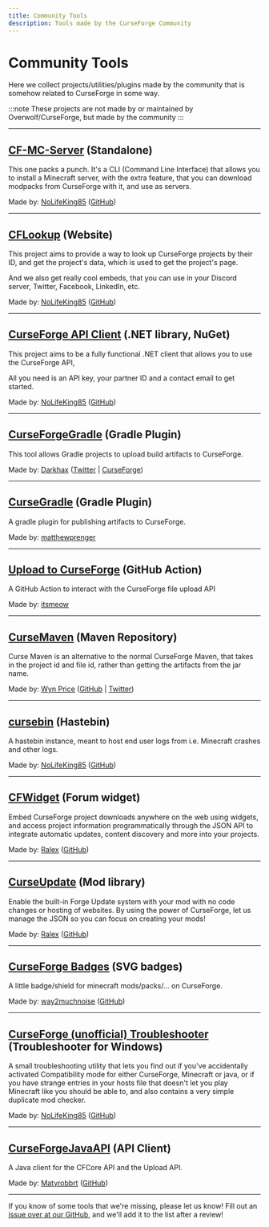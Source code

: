 ```yaml
---
title: Community Tools
description: Tools made by the CurseForge Community
---
```


# Community Tools

Here we collect projects/utilities/plugins made by the community that is somehow related to CurseForge in some way.

:::note
These projects are not made by or maintained by Overwolf/CurseForge, but made by the community
:::

---

## <a href="https://cf-community.com/cf-mc-server" target="_blank">CF-MC-Server</a> (Standalone)

This one packs a punch. It's a CLI (Command Line Interface) that allows you to install a Minecraft server, with the extra feature, that you can download modpacks from CurseForge with it, and use as servers.

Made by: <a href="https://nolifeking85.tv" target="_blank">NoLifeKing85</a> (<a href="https://github.com/itssimple" target="_blank">GitHub</a>)

---

## <a href="https://cflookup.com" target="_blank">CFLookup</a> (Website)

This project aims to provide a way to look up CurseForge projects by their ID, and get the project's data, which is used to get the project's page.

And we also get really cool embeds, that you can use in your Discord server, Twitter, Facebook, LinkedIn, etc.

Made by: <a href="https://nolifeking85.tv" target="_blank">NoLifeKing85</a> (<a href="https://github.com/itssimple" target="_blank">GitHub</a>)

---

## <a href="https://www.nuget.org/packages/CurseForge.APIClient/" target="_blank">CurseForge API Client</a> (.NET library, NuGet)

This project aims to be a fully functional .NET client that allows you to use the CurseForge API,

All you need is an API key, your partner ID and a contact email to get started.

Made by: <a href="https://nolifeking85.tv" target="_blank">NoLifeKing85</a> (<a href="https://github.com/itssimple" target="_blank">GitHub</a>)

---

## <a href="https://github.com/Darkhax/CurseForgeGradle" target="_blank">CurseForgeGradle</a> (Gradle Plugin)

This tool allows Gradle projects to upload build artifacts to CurseForge.

Made by: <a href="https://darkhax.net/" target="_blank">Darkhax</a> (<a href="https://twitter.com/DarkhaxDev" target="_blank">Twitter</a> | <a href="https://www.curseforge.com/members/darkhaxdev/projects" target="_blank">CurseForge</a>)

---

## <a href="https://github.com/matthewprenger/CurseGradle" target="_blank">CurseGradle</a> (Gradle Plugin)

A gradle plugin for publishing artifacts to CurseForge.

Made by: <a href="https://github.com/matthewprenger" target="_blank">matthewprenger</a>

---

## <a href="https://github.com/marketplace/actions/upload-to-curseforge" target="_blank">Upload to CurseForge</a> (GitHub Action)

A GitHub Action to interact with the CurseForge file upload API

Made by: <a href="https://github.com/itsmeow" target="_blank">itsmeow</a>

---

## <a href="https://cursemaven.com/" target="_blank">CurseMaven</a> (Maven Repository)

Curse Maven is an alternative to the normal CurseForge Maven, that takes in the project id and file id, rather than getting the artifacts from the jar name.

Made by: <a href="http://www.wynprice.com/" target="_blank">Wyn Price</a> (<a href="https://github.com/Wyn-Price/" target="_blank">GitHub</a> | <a href="https://twitter.com/wyn_price" target="_blank">Twitter</a>)

---

## <a href="https://paste.cflookup.com/" target="_blank">cursebin</a> (Hastebin)

A hastebin instance, meant to host end user logs from i.e. Minecraft crashes and other logs.

Made by: <a href="https://nolifeking85.tv" target="_blank">NoLifeKing85</a> (<a href="https://github.com/itssimple" target="_blank">GitHub</a>)

---

## <a href="https://www.cfwidget.com/" target="_blank">CFWidget</a> (Forum widget)

Embed CurseForge project downloads anywhere on the web using widgets, and access project information programmatically through the JSON API to integrate automatic updates, content discovery and more into your projects.

Made by: <a href="mailto:admin@cfwidget.com">Ralex</a> (<a href="https://github.com/LordRalex" target="_blank">GitHub</a>)

---

## <a href="https://curseupdate.com/" target="_blank">CurseUpdate</a> (Mod library)

Enable the built-in Forge Update system with your mod with no code changes or hosting of websites. By using the power of CurseForge, let us manage the JSON so you can focus on creating your mods!

Made by: <a href="mailto:admin@cfwidget.com">Ralex</a> (<a href="https://github.com/LordRalex" target="_blank">GitHub</a>)

---

## <a href="https://cf.way2muchnoise.eu/" target="_blank">CurseForge Badges</a> (SVG badges)

A little badge/shield for minecraft mods/packs/... on CurseForge.

Made by: <a href="https://twitter.com/way2muchnoise" target="_blank">way2muchnoise</a> (<a href="https://github.com/way2muchnoise" target="_blank">GitHub</a>)

---

## <a href="https://github.com/CurseForgeCommunity/cf-troubleshooter-win" target="_blank">CurseForge (unofficial) Troubleshooter</a> (Troubleshooter for Windows)

A small troubleshooting utility that lets you find out if you've accidentally activated Compatibility mode for
either CurseForge, Minecraft or java, or if you have strange entries in your hosts file that doesn't let you
play Minecraft like you should be able to, and also contains a very simple duplicate mod checker.

Made by: <a href="https://nolifeking85.tv" target="_blank">NoLifeKing85</a> (<a href="https://github.com/itssimple" target="_blank">GitHub</a>)

---

## <a href="https://github.com/Matyrobbrt/CurseForgeJavaAPI" target="_blank">CurseForgeJavaAPI</a> (API Client)

A Java client for the CFCore API and the Upload API.

Made by: <a href="https://github.com/Matyrobbrt" target="_blank">Matyrobbrt</a> (<a href="https://github.com/Matyrobbrt" target="_blank">GitHub</a>)

<!---
Empty Template for new tools
---

## <a href="" target="_blank"></a> ()

Made by: <a href="" target="_blank"></a> (<a href="" target="_blank"></a>)
-->

---

If you know of some tools that we're missing, please let us know! Fill out an [issue over at our GitHub](https://github.com/CurseForgeCommunity/curseforgecommunity.github.io/issues/new/choose), and we'll add it to the list after a review!
